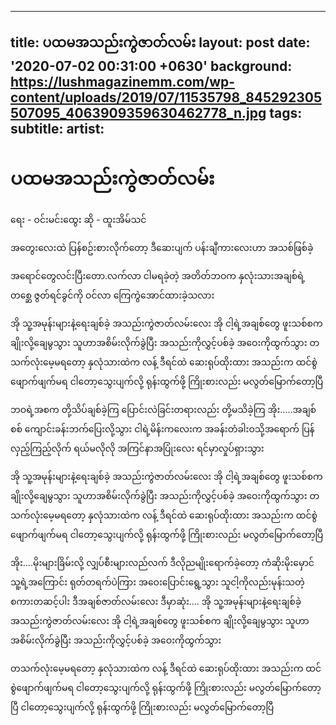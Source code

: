 

---
title: ပထမအသည်းကွဲဇာတ်လမ်း
layout: post
date: '2020-07-02 00:31:00 +0630'
background: https://lushmagazinemm.com/wp-content/uploads/2019/07/11535798_845292305507095_4063909359630462778_n.jpg
tags:
subtitle:
artist:
---

# ပထမအသည်းကွဲဇာတ်လမ်း
 ရေး - ဝင်းမင်းထွေး
 ဆို - ထူးအိမ်သင်
 
 အတွေးလေးထဲ ပြန်စဥ်းစားလိုက်တော့
 ဒီဆေးပျက် ပန်းချီကားလေးဟာ
 အသစ်ဖြစ်ခဲ့
 
 
 အရောင်တွေလင်းပြီးတော.လက်လာ ငါမရခဲ့တဲ့
 အတိတ်ဘဝက နှလုံးသားအချစ်ရဲ့တစ္ဆေ
 ဇွတ်ရင်ခွင်ကို ဝင်လာ
 ကြေကွဲအောင်ထားခဲ့သလား
 
 
 အို  သူ့အမုန်းများနဲ့ရေးချစ်ခဲ့ အသည်းကွဲဇာတ်လမ်းလေး
 အို  ငါ့ရဲ့အချစ်တွေ ဖူးသစ်စက ချိုးလို့ချေမွသွား
 သူဟာအစိမ်းလိုက်ခွဲပြီး အသည်းကိုလွှင့်ပစ်ခဲ့
 အဝေးကိုထွက်သွား
 တသက်လုံးမေ့မရတော့ နှလုံသားထဲက လန့်
 ဒီရင်ထဲ ဆေးရုပ်ထိုးထား
 အသည်းက ထင်စွဲဖျောက်ဖျက်မရ
 ငါတော့သွေးပျက်လို့ ရုန်းထွက်ဖို့ ကြိုးစားလည်း
 မလွတ်မြောက်တော့ပြီ
 
 
 ဘဝရဲ့အစက တို့သိပ်ချစ်ခဲ့ကြ
 ပြောင်းလဲခြင်းတရားလည်း တို့မသိခဲ့ကြ
 အိုး.....အချစ်စစ်
 ကျောင်းခန်းဘက်ပြေးလို့သွား ငါရဲ့မိန်းကလေးက
 အခန်းတံခါးဝသို့အရောက် ပြန်လှည့်ကြည့်လိုက်
 ရယ်မလိုလို အကြင်နာအပြုံးလေး
 ရင်မှာလှုပ်ရှားသွား
 
 
 အို  သူ့အမုန်းများနဲ့ရေးချစ်ခဲ့ အသည်းကွဲဇာတ်လမ်းလေး
 အို  ငါ့ရဲ့အချစ်တွေ ဖူးသစ်စက ချိုးလို့ချေမွသွား
 သူဟာအစိမ်းလိုက်ခွဲပြီး အသည်းကိုလွှင့်ပစ်ခဲ့
 အဝေးကိုထွက်သွား
 တသက်လုံးမေ့မရတော့ နှလုံသားထဲက လန့်
 ဒီရင်ထဲ ဆေးရုပ်ထိုးထား
 အသည်းက ထင်စွဲဖျောက်ဖျက်မရ
 ငါတော့သွေးပျက်လို့ ရုန်းထွက်ဖို့ ကြိုးစားလည်း
 မလွတ်မြောက်တော့ပြီ
 
 
 အိုး....မိုးများခြိမ်းလို့ လျှပ်စီးများလည်လက်
 ဒီလိုညမျိုးရောက်ခဲ့တော့  ကံဆိုးမိုးမှောင်
 သူ့ရဲ့အကြောင်း ရုတ်တရက်ပဲကြား အဝေးပြောင်းရွေ့သွား
 သူငါ့ကိုလည်းမုန်းသတဲ့ စကားတဆင့်ပါး
 ဒီအချစ်ဇာတ်လမ်းလေး  ဒီမှာဆုံး....
 အို  သူ့အမုန်းများနဲ့ရေးချစ်ခဲ့ အသည်းကွဲဇာတ်လမ်းလေး
 အို  ငါ့ရဲ့အချစ်တွေ ဖူးသစ်စက ချိုးလို့ချေမွသွား
 သူဟာအစိမ်းလိုက်ခွဲပြီး အသည်းကိုလွှင့်ပစ်ခဲ့
 အဝေးကိုထွက်သွား
 
 
 တသက်လုံးမေ့မရတော့ နှလုံသားထဲက လန့်
 ဒီရင်ထဲ ဆေးရုပ်ထိုးထား
 အသည်းက ထင်စွဲဖျောက်ဖျက်မရ
 ငါတော့သွေးပျက်လို့ ရုန်းထွက်ဖို့ ကြိုးစားလည်း
 မလွတ်မြောက်တော့ပြီ
 ငါတော့သွေးပျက်လို့ ရုန်းထွက်ဖို့ ကြိုးစားလည်း
 မလွတ်မြောက်တော့ပြီ
